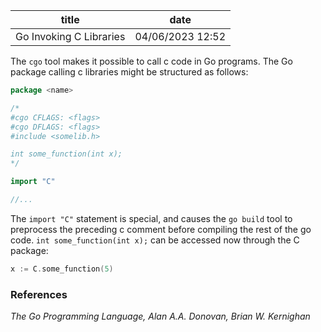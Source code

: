 | title | date |
|---|---|
| Go Invoking C Libraries | 04/06/2023 12:52 |

The `cgo` tool makes it possible to call c code in Go programs. The Go package
calling c libraries might be structured as follows:

```go
package <name>

/*
#cgo CFLAGS: <flags>
#cgo DFLAGS: <flags>
#include <somelib.h>

int some_function(int x);
*/

import "C"

//...
```

The `import "C"` statement is special, and causes the `go build` tool to 
preprocess the preceding c comment before compiling the rest of the go code.
`int some_function(int x);` can be accessed now through the C package:

```go
x := C.some_function(5)
```

### References
_The Go Programming Language, Alan A.A. Donovan, Brian W. Kernighan_
